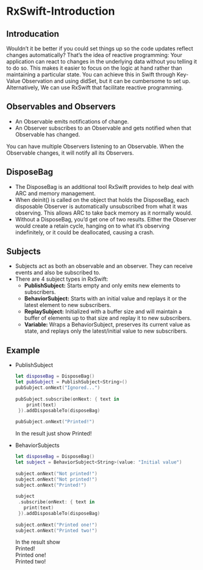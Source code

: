# RxSwift-Introduction

 ## Introducation
 Wouldn’t it be better if you could set things up so the code updates reflect changes automatically? That’s the idea of reactive programming: Your application can react to changes in the underlying data without you telling it to do so. This makes it easier to focus on the logic at hand rather than maintaining a particular state.
You can achieve this in Swift through Key-Value Observation and using didSet, but it can be cumbersome to set up. Alternatively, We can use RxSwift that facilitate reactive programming.

 ## Observables and Observers
* An Observable emits notifications of change.
* An Observer subscribes to an Observable and gets notified when that Observable has changed.

You can have multiple Observers listening to an Observable. When the Observable changes, it will notify all its Observers.

## DisposeBag
* The DisposeBag is an additional tool RxSwift provides to help deal with ARC and memory management.
* When deinit() is called on the object that holds the DisposeBag, each disposable Observer is automatically unsubscribed from what it was observing. This allows ARC to take back memory as it normally would.
* Without a DisposeBag, you’d get one of two results. Either the Observer would create a retain cycle, hanging on to what it’s observing indefinitely, or it could be deallocated, causing a crash.

## Subjects
* Subjects act as both an observable and an observer. They can receive events and also be subscribed to.
* There are 4 subject types in RxSwift:
  - **PublishSubject:** Starts empty and only emits new elements to subscribers.
  - **BehaviorSubject:** Starts with an initial value and replays it or the latest element to new subscribers.
  - **ReplaySubject:** Initialized with a buffer size and will maintain a buffer of elements up to that size and replay it to new subscribers.
  - **Variable:** Wraps a BehaviorSubject, preserves its current value as state, and replays only the latest/initial value to new subscribers.
  
 ## Example
 * PublishSubject
   ```swift
   let disposeBag = DisposeBag()
   let pubSubject = PublishSubject<String>()
   pubSubject.onNext("Ignored...")
  
   pubSubject.subscribe(onNext: { text in
       print(text)
    }).addDisposableTo(disposeBag)
    
   pubSubject.onNext("Printed!")
   ```
   In the result just show Printed!
   
 * BehaviorSubjects
   ```swift
   let disposeBag = DisposeBag()
   let subject = BehaviorSubject<String>(value: "Initial value")
  
   subject.onNext("Not printed!")
   subject.onNext("Not printed!")
   subject.onNext("Printed!")
  
   subject
    .subscribe(onNext: { text in
      print(text)
    }).addDisposableTo(disposeBag)
  
   subject.onNext("Printed one!")
   subject.onNext("Printed two!")
   ```
   In the result show <br />
   Printed! <br />
   Printed one! <br />
   Printed two!
   
   
   
